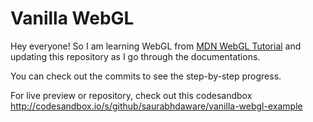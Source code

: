 # Vanilla WebGL

Hey everyone! So I am learning WebGL from [MDN WebGL Tutorial](https://developer.mozilla.org/en-US/docs/Web/API/WebGL_API/Tutorial) and updating this repository as I go through the documentations.

You can check out the commits to see the step-by-step progress.

For live preview or repository, check out this codesandbox
http://codesandbox.io/s/github/saurabhdaware/vanilla-webgl-example